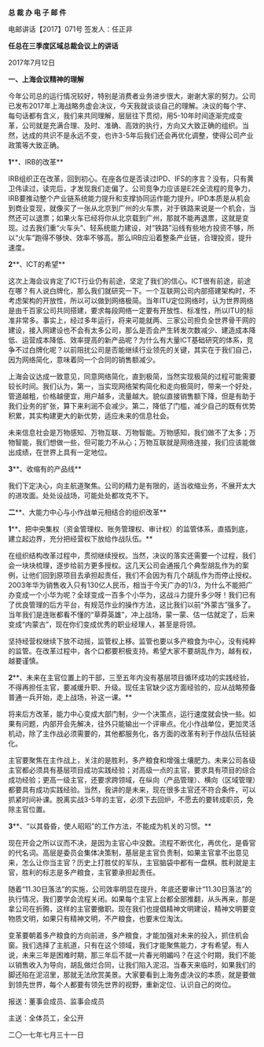 **总 裁 办 电 子 邮 件**

 

电邮讲话【2017】071号             签发人：任正非

**任总在三季度区域总裁会议上的讲话**

2017年7月12日

 

**一、上海会议精神的理解**

今年公司总的运行情况较好，特别是消费者业务进步很大，谢谢大家的努力。公司已发布2017年上海战略务虚会决议，今天我就谈谈自己的理解。决议的每个字、每句话都有含义，我们来共同理解，层层往下贯彻，用5-10年时间逐渐完成变革，公司就是充满合理、及时、准确、高效的执行，方向又大致正确的组织。当然，达成的共识不是永远不变，也许3-5年后我们还会再优化调整，使得公司产业政策等大致正确。

**1****、IRB的改革**

IRB组织正在改革，回到初心。在座各位是否读过IPD、IFS的序言？没有，只有黄卫伟读过，读完后，才发现我们走偏了。公司竞争力应该是E2E全流程的竞争力，IRB要推动整个产业链系统能力提升和支撑协同运作能力提升。IPD本质是从机会到商业变现，就像买了一张从北京到广州的火车票，对于铁路来说是一个机会，当然还可以退票；如果火车已经将你从北京载到广州，那就不能再退票，这就是变现。过去我们重“火车头”、轻系统能力建设，对“铁路”沿线有些地方投资不够，所以“火车”跑得不够快、效率不够高。那么IRB应沿着整条产业链，合理投资，提升速度。



**2****、ICT的希望**

这次上海会议肯定了ICT行业仍有前途，坚定了我们的信心。ICT很有前途，前途在哪？有人说白牌化，那么我们就研究一下。一个互联网公司内部搭建架构时，不考虑架构的开放性，所以可以做到网络极简。当年ITU定位网络时，认为世界网络是由千百家公司共同搭建，要求每段网络一定要有开放性、标准性，所以ITU的标准非常多。事实上，经过多年运行，将来可能就两、三家公司担负全世界骨干网的建设，接入网建设也不会有太多公司，那么是否会产生转发次数减少、建造成本降低、运营成本降低、效率提高的新产品呢？为什么有大量ICT基础研究的体系，竞争不过白牌化呢？以前阻扰公司是否能继续行业领先的关键，其实在于我们自己，因为网络简化，意味着同一个合同的销售额减少。

上海会议达成一致意见，同意网络简化，直到极简，当然实现极简的过程可能需要较长时间。我们认为，第一，当实现网络架构简化和走向极简时，带来一个好处，管道越粗，价格越便宜，用户越多，流量越大。貌似直接销售额下降，但是有助于我们业务的扩张，算下来利润不会减少。第二，降低了门槛，减少自己的既有优势积累，其实构建更大的新优势，适应未来的信息社会。

未来信息社会是万物感知、万物互联、万物智能。万物感知，我们做不了太多；万物智能，我们想做一些，但可能力不从心；万物互联就是网络连接，我们应该能做出成绩，在世界上具有一定地位。



**3****、收缩有的产品线**

我们下定决心，向主航道聚焦。公司的精力是有限的，适当收缩业务，不展开太大的进攻面。处处设战场，可能处处都攻克不下。



 

**二****、大能力中心与小作战单元相结合的组织改革**

**1****、把中央集权（资金管理权、账务管理权、审计权）的监管体系，直插到底，建立起边界，充分把经营权下放给作战队伍。**

在组织结构改革过程中，贯彻继续授权。当然，决议的落实还需要一个过程，我们会一块块梳理，逐步给前方更多授权。这几天公司会通报几个典型胡乱作为的案例，让他们回到原项目去承担起责任，我们不会因为有几个胡乱作为而停止授权。2003年华为销售收入只有130亿人民币，相当于今天广办的1/3，为什么不能把广办变成一个小华为呢？全球变成一百多个小华为，这战斗力提升多少呀！我们已有了优良管理的后方平台，有规范作业的操作方法，这比我们以前“外蒙古”强多了。当年我们是连账都看不懂的“草莽英雄”，冲上战场，蒙一蒙、估一估就定了，后来变成“内蒙古”，现在你们变成优秀的职业经理人，甚至是将领。

坚持经营权继续下放不动摇，监管权上移。监管也要以多产粮食为中心，没有纯粹的监管。在改革过程中，各个口都要积极支持。希望大家不要胡乱作为，越有权，越要谨慎。



**2****、未来在主官位置上的干部，三至五年内没有基层项目循环成功的实践经验，不得再担任主官，要减缓升职、升级。现任主官缺少这方面经验的，应从战略预备普通一兵开始，走上战场，补这一课。**

将来后方改革，能力中心变成大部门制，少一个决策点，运行速度就会快一些。如果有问题，内部开会先解决，往外只能输出一个评审点。化小作战单位，更加灵活机动，除了主作战必须需要的，其他都服务化，各方面的改革有利于作战队伍轻装化。

主官要聚焦在主作战上，关注的是胜利，多产粮食和增强土壤肥力。未来公司各级主官都必须具有基层项目成功实践经验；对高级一点的主官，要求具有项目的综合成功经验；更高一级主官，还要求跨领域，在纵向（产品管理）、横向（区域管理）都要具有成功实践经验。当然，我讲的是未来，现在很多主官还不符合条件，可以抓紧时间补课。脱离实战3-5年的主官，必须下去回炉，不愿去的要转成职员，免除主官位置。



**3****、“以其昏昏，使人昭昭”的工作方法，不能成为机关的习惯。**

现在开会之所以议而不决，是因为主官心中没数。流程不断优化，再优化，是昏官的代名词。高层是委员会集体决策制，基层是主官负责制，如果主官拿不出意见来，怎么让你当主官？历史上打胜仗的军队，主官脑袋中都有一盘棋。胜利就是主官，胜利的标志是多产粮食，主官要承担起责任。

随着“11.30日落法”的实施，公司效率明显在提升，年底还要审计“11.30日落法”的执行情况，我们要学会流程关闭。如果每个主官上台都全部推翻，从头再来，那是拿公司在折腾，这样的主官要撤职。现在我们也提倡精神文明建设，精神文明要变物质文明，如果只有精神文明，不产粮食，也要末位淘汰。



变革要朝着多产粮食的方向前进，多产粮食，才能加强对未来的投入，抓住机会窗。我们选择了主航道，只有在这个领域，我们才能聚焦能力，才有希望。有人说，未来三年是困难时期，那三年后不就一片春光明媚吗？在这个时期，我们不能以销售收入为导向，胡乱做烂合同，让我们陷入泥沼。当春天来临时，如果我们的脚还陷在泥沼里，那就无法欣赏美景。大家要看到上海务虚决议的本质，就是要做到领先世界，每个人都要有领先世界的视野，重新定位、认识自己的岗位。

 





报送：董事会成员、监事会成员

主送：全体员工，全公开

二〇一七年七月三十一日